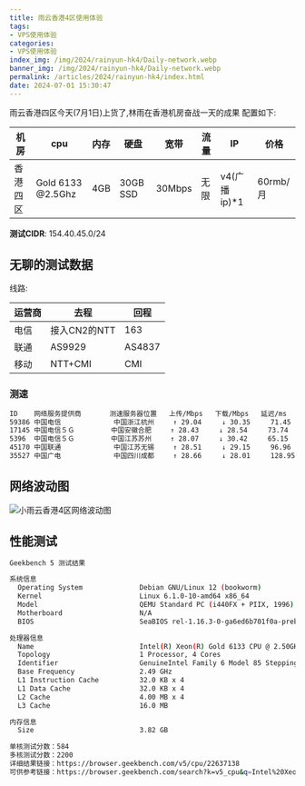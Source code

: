 ```yaml
---
title: 雨云香港4区使用体验
tags:
- VPS使用体验
categories: 
- VPS使用体验
index_img: /img/2024/rainyun-hk4/Daily-network.webp
banner_img: /img/2024/rainyun-hk4/Daily-network.webp
permalink: /articles/2024/rainyun-hk4/index.html
date: 2024-07-01 15:30:47
---
```

雨云香港四区今天(7月1日)上货了,林雨在香港机房奋战一天的成果
配置如下:

| 机房          | cpu                   | 内存  |       硬盘     | 宽带     |     流量   |         IP                               | 价格            |
| ------------ | ---------------------- | ---- | --------------- | ------ | ----------- | --------------------------------------- | ---------------- |
| 香港四区 | Gold 6133 @2.5Ghz | 4GB | 30GB SSD | 30Mbps | 无限 | v4(广播ip)*1 | 60rmb/月|

**测试CIDR**: 154.40.45.0/24

## 无聊的测试数据

线路:

| 运营商 | 去程 | 回程 |
| ------ | --- | ---- |
| 电信 | 接入CN2的NTT | 163 |
| 联通 | AS9929 | AS4837 |
| 移动 | NTT+CMI | CMI |

### 测速

```bash
ID    网络服务提供商       测速服务器位置   上传/Mbps   下载/Mbps   延迟/ms
59386 中国电信             中国浙江杭州   　↑ 29.04     ↓ 30.35     71.45   
17145 中国电信５Ｇ         中国安徽合肥   　↑ 28.43     ↓ 28.54     73.74   
5396  中国电信５Ｇ         中国江苏苏州   　↑ 28.07     ↓ 30.42     65.15   
45170 中国联通             中国江苏无锡   　↑ 28.51     ↓ 29.15     96.96   
35527 中国广电             中国四川成都   　↑ 28.66     ↓ 28.01     128.95  
```

## 网络波动图

![小雨云香港4区网络波动图](/img/2024/rainyun-hk4/Daily-network.webp "网络波动图")

## 性能测试

```bash
Geekbench 5 测试结果

系统信息
  Operating System              Debian GNU/Linux 12 (bookworm)
  Kernel                        Linux 6.1.0-10-amd64 x86_64
  Model                         QEMU Standard PC (i440FX + PIIX, 1996)
  Motherboard                   N/A
  BIOS                          SeaBIOS rel-1.16.3-0-ga6ed6b701f0a-prebuilt.qemu.org

处理器信息
  Name                          Intel(R) Xeon(R) Gold 6133 CPU @ 2.50GHz
  Topology                      1 Processor, 4 Cores
  Identifier                    GenuineIntel Family 6 Model 85 Stepping 4
  Base Frequency                2.49 GHz
  L1 Instruction Cache          32.0 KB x 4
  L1 Data Cache                 32.0 KB x 4
  L2 Cache                      4.00 MB x 4
  L3 Cache                      16.0 MB

内存信息
  Size                          3.82 GB

单核测试分数：584
多核测试分数：2200
详细结果链接：https://browser.geekbench.com/v5/cpu/22637138
可供参考链接：https://browser.geekbench.com/search?k=v5_cpu&q=Intel%20Xeon%20Gold%206133
```
